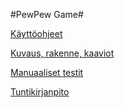 #PewPew Game#

[Käyttöohjeet](dokumentointi/Kayttoohjeet.md)

[Kuvaus, rakenne, kaaviot](dokumentointi/aiheenKuvausJaRakenne.md)

[Manuaaliset testit](dokumentointi/Testausdokumentaatio.md)

[Tuntikirjanpito](dokumentointi/tuntikirjanpito.md)


